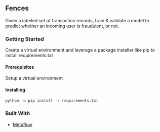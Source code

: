 ## Fences

Given a labeled set of transaction records, train & validate a model to predict whether an incoming user is fraudulent, or not.

### Getting Started
Create a virtual environment and leverage a package installer like pip to install requirements.txt

#### Prerequisites
Setup a virtual environment

#### Installing
```zsh
python -m pip install -r requirements.txt
```

### Built With
* [Metaflow](https://metaflow.org)

